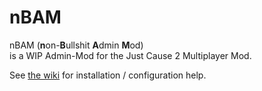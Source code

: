 nBAM
====

nBAM (**n**on-**B**ullshit **A**dmin **M**od)  
is a WIP Admin-Mod for the Just Cause 2 Multiplayer Mod.

See [the wiki](https://github.com/PotcFdk/nBAM/wiki) for installation / configuration help.
